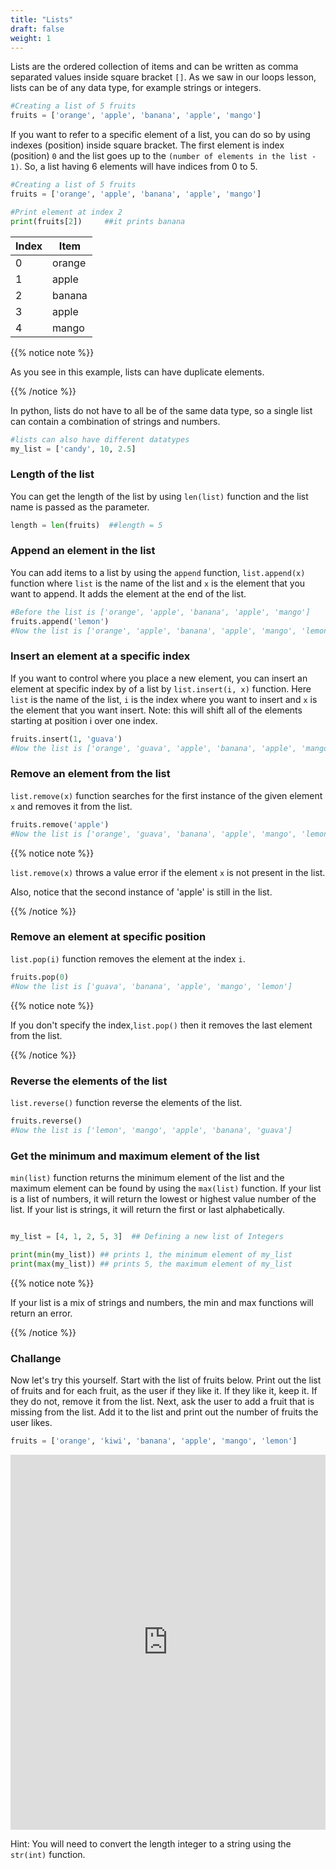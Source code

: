```yaml
---
title: "Lists"
draft: false
weight: 1
---
```


Lists are the ordered collection of items and can be written as comma separated values inside square bracket `[]`. As we saw in our loops lesson, lists can be of any data type, for example strings or integers. 

```python
#Creating a list of 5 fruits
fruits = ['orange', 'apple', 'banana', 'apple', 'mango']
```

If you want to refer to a specific element of a list, you can do so by using indexes (position) inside square bracket. The first element is index (position) `0` and the list goes up to the `(number of elements in the list - 1)`. So, a list having 6 elements will have indices from 0 to 5. 

```python
#Creating a list of 5 fruits
fruits = ['orange', 'apple', 'banana', 'apple', 'mango']

#Print element at index 2
print(fruits[2])     ##it prints banana
```

**Index** | **Item**
-------|-------
0 | orange
1 | apple
2 | banana
3 | apple
4 | mango

{{% notice note %}}

As you see in this example, lists can have duplicate elements.

{{% /notice %}}

In python, lists do not have to all be of the same data type, so a single list can contain a combination of strings and numbers.

```python
#lists can also have different datatypes
my_list = ['candy', 10, 2.5]
```

### Length of the list

You can get the length of the list by using `len(list)` function and the list name is passed as the parameter.

```python
length = len(fruits)  ##length = 5
```

### Append an element in the list

You can add items to a list by using the `append` function, `list.append(x)` function where `list` is the name of the list and `x` is the element that you want to append. It adds the element at the end of the list.

```python
#Before the list is ['orange', 'apple', 'banana', 'apple', 'mango']
fruits.append('lemon')
#Now the list is ['orange', 'apple', 'banana', 'apple', 'mango', 'lemon']
```

### Insert an element at a specific index

If you want to control where you place a new element, you can insert an element at specific index by of a list by `list.insert(i, x)` function. Here `list` is the name of the list, `i` is the index where you want to insert and `x` is the element that you want insert. Note: this will shift all of the elements starting at position i over one index.


```python
fruits.insert(1, 'guava')
#Now the list is ['orange', 'guava', 'apple', 'banana', 'apple', 'mango', 'lemon']
```

### Remove an element from the list

`list.remove(x)` function searches for the first instance of the given element `x` and removes it from the list.

```python
fruits.remove('apple')
#Now the list is ['orange', 'guava', 'banana', 'apple', 'mango', 'lemon']
```

{{% notice note %}}

`list.remove(x)` throws a value error if the element `x` is not present in the list.

Also, notice that the second instance of 'apple' is still in the list.

{{% /notice %}}


### Remove an element at specific position

`list.pop(i)` function removes the element at the index `i`.

```python
fruits.pop(0)
#Now the list is ['guava', 'banana', 'apple', 'mango', 'lemon']
```

{{% notice note %}}

If you don't specify the index,`list.pop()` then it removes the last element from the list.

{{% /notice %}}


### Reverse the elements of the list

`list.reverse()` function reverse the elements of the list.

```python
fruits.reverse()
#Now the list is ['lemon', 'mango', 'apple', 'banana', 'guava']
```

### Get the minimum and maximum element of the list

`min(list)` function returns the minimum element of the list and the maximum element can be found by using the `max(list)` function. If your list is a list of numbers, it will return the lowest or highest value number of the list. If your list is strings, it will return the first or last alphabetically.

```python

my_list = [4, 1, 2, 5, 3]  ## Defining a new list of Integers

print(min(my_list)) ## prints 1, the minimum element of my_list
print(max(my_list)) ## prints 5, the maximum element of my_list

```
{{% notice note %}}

If your list is a mix of strings and numbers, the min and max functions will return an error.

{{% /notice %}}

### Challange

Now let's try this yourself. Start with the list of fruits below. Print out the list of fruits and for each fruit, as the user if they like it. If they like it, keep it. If they do not, remove it from the list. Next, ask the user to add a fruit that is missing from the list. Add it to the list and print out the number of fruits the user likes.

```python
fruits = ['orange', 'kiwi', 'banana', 'apple', 'mango', 'lemon']
```

<iframe height="600px" width="100%" 
 src="https://repl.it/@nuevofoundation/python-blank?lite=true" scrolling="no" frameborder="no" allowtransparency="true" allowfullscreen="true" sandbox="allow-forms allow-pointer-lock allow-popups allow-same-origin allow-scripts allow-modals"></iframe>

Hint: You will need to convert the length integer to a string using the `str(int)` function.